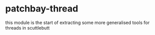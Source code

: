 # patchbay-thread

this module is the start of extracting some more generalised tools for threads in scuttlebutt

